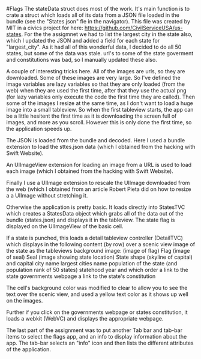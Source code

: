 

#Flags
The stateData struct does most of the work.  It's main function is to crate a struct
which loads all of its data from a JSON file loaded in the bundle (see the
"States.json" fle in the navigator).  This file was created by MIT in a civics
project for here: https://github.com/CivilServiceUSA/us-states.  For the
the assigmnet we had to list the largest city in the state also, which I
updated the JSON and added a field for each state for "largest_city".  As it
had all of this wonderful data, I decided to do all 50 states, but some of
the data was stale.  url's to some of the state goverment and constitutions
was bad, so I manually updated these also.

A couple of interesting tricks here.  All of the images are urls, so they are
downloaded.  Some of these images are very large.  So I've defined the image
variables are lazy variables so that they are only loaded (from the web) when
they are used the first time, after that they use the actual png (for lazy
variables only execute the code the first time they are called).  Then some
of the images I resize at the same time, as I don't want to load a huge image
into a small tableview.  So when the first tableview starts, the app can be a
little hesitent the first time as it is downloading the screen full of images,
and more as you scroll.  However this is only done the first time, so the
application speeds up.

The JSON is loaded from the bundle and decoded.  Here I used a bundle extension
to load the sttes.json data (which I obtained from the hacking with Swift
Website).

An UIImageView extension for loading an image from a URL is used to load each
image (which I obtained from the hacking with Swift Website).

Finally I use a UIImage extension to rescale the UIImage downloaded from the
web (which I obtained from an article Robert Pieta did on how to resize a
a UIImage without stretching it.

Otherwise the application is pretty basic.  It loads directly into StatesTVC which creates a
StatesData object which grabs all of the data out of the bundle (states.json) and displays
it in the tableview.  The state flag is displayed on the UIImageView of the basic cell. 

If a state is punched, this loads a detail tableview controller (DetailTVC) which displays in
the following content (by row) over a scenic view image of the state as the tableviews 
background image:
  (image of flag) Flag
  (image of seal) Seal
  (image showing state location) State shape
  (skyline of capital) and capital city name
  largest cities name
  population of the state (and population rank of 50 states)
  statehood year and which order
  a link to the state governments webpage
  a link to the state's constitution
  
The cell's background color was modified to clear to allow you to see the text over the scenic
view, and used a yellow text color as it shows up well on the images.
  
Further if you click on the governments webpage or states constitution, it loads a webkit
(WebVC) and displays the appropriate webpage.

The last part of the assignment was to put another Tab bar and tab-bar items to select
the flags app, and an info to display information about the app.  The tab-bar selects an "info"
icon and then lists the different attributes of the application.
